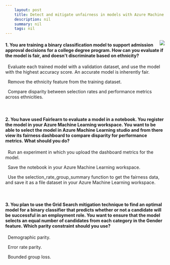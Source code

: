 ```yaml
---
    layout: post
    title: Detect and mitigate unfairness in models with Azure Machine Learning 
    description: nil
    summary: nil
    tags: nil
---
```



 <a target="_blank" href="https://docs.microsoft.com/en-us/learn/modules/detect-mitigate-unfairness-models-with-azure-machine-learning/6-knowledge-check/"><i class="fas fa-external-link-alt"></i> </a>
 <img align="right" src="https://docs.microsoft.com/en-us/learn/achievements/detect-and-mitigate-unfairness-in-models-with-azure-machine-learning.svg">
####  1. You are training a binary classification model to support admission approval decisions for a college degree program. How can you evaluate if the model is fair, and doesn't discriminate based on ethnicity?


<i class='far fa-square'></i> &nbsp;&nbsp;Evaluate each trained model with a validation dataset, and use the model with the highest accuracy score. An accurate model is inherently fair.

<i class='far fa-square'></i> &nbsp;&nbsp;Remove the ethnicity feature from the training dataset.

<i class='fas fa-check-square' style='color: Dodgerblue;'></i> &nbsp;&nbsp;Compare disparity between selection rates and performance metrics across ethnicities.
<br />
<br />
<br />

####  2. You have used Fairlearn to evaluate a model in a notebook. You register the model in your Azure Machine Learning workspace. You want to be able to select the model in Azure Machine Learning studio and from there view its fairness dashboard to compare disparity for performance metrics. What should you do?


<i class='fas fa-check-square' style='color: Dodgerblue;'></i> &nbsp;&nbsp;Run an experiment in which you upload the dashboard metrics for the model.

<i class='far fa-square'></i> &nbsp;&nbsp;Save the notebook in your Azure Machine Learning workspace.

<i class='far fa-square'></i> &nbsp;&nbsp;Use the selection_rate_group_summary function to get the fairness data, and save it as a file dataset in your Azure Machine Learning workspace.
<br />
<br />
<br />

####  3. You plan to use the Grid Search mitigation technique to find an optimal model for a binary classifier that predicts whether or not a candidate will be successful in an employment role. You want to ensure that the model selects an equal number of candidates from each category in the Gender feature. Which parity constraint should you use?


<i class='fas fa-check-square' style='color: Dodgerblue;'></i> &nbsp;&nbsp;Demographic parity.

<i class='far fa-square'></i> &nbsp;&nbsp;Error rate parity.

<i class='far fa-square'></i> &nbsp;&nbsp;Bounded group loss.
<br />
<br />
<br />
